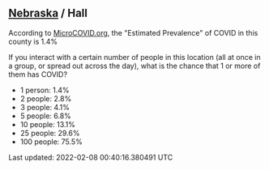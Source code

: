 
## [Nebraska](/united-states/nebraska) / Hall

According to [MicroCOVID.org](http://microcovid.org),
the "Estimated Prevalence" of COVID in this county is 1.4%

If you interact with a certain number of people in this location
(all at once in a group, or spread out across the day), what is the chance that
1 or more of them has COVID?

- 1 person: 1.4%
- 2 people: 2.8%
- 3 people: 4.1%
- 5 people: 6.8%
- 10 people: 13.1%
- 25 people: 29.6%
- 100 people: 75.5%

Last updated: 2022-02-08 00:40:16.380491 UTC
